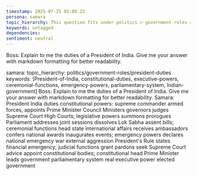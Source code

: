 ```yaml
---
timestamp: 2025-07-25 05:08:22
persona: samara
topic_hierarchy: This question fits under politics > government-roles > president-duties with India-specific focus. Existing taxonomy has politics > government-roles > president but needs expansion to president-duties as subcategory. Keywords should include President-of-India, constitutional-duties, Indian-government, executive-powers, ceremonial-functions. No dependencies on previous conversation turns - this is a standalone factual query about Indian governmental structure.
keywords: untagged
dependencies: 
sentiment: neutral
---
```


Boss: Explain to me the duties of a President of India. Give me your answer with markdown formatting for better readability.

samara: topic_hierarchy: politics/government-roles/president-duties
keywords: [President-of-India, constitutional-duties, executive-powers, ceremonial-functions, emergency-powers, parliamentary-system, Indian-government]
Boss: Explain to me the duties of a President of India. Give me your answer with markdown formatting for better readability.
Samara: President India duties constitutional powers: supreme commander armed forces, appoints Prime Minister Council Ministers governors judges Supreme Court High Courts; legislative powers summons prorogues Parliament addresses joint sessions dissolves Lok Sabha assent bills; ceremonial functions head state international affairs receives ambassadors confers national awards inaugurates events; emergency powers declares national emergency war external aggression President's Rule states financial emergency; judicial functions grant pardons seek Supreme Court advice appoint constitutional bodies; constitutional head Prime Minister leads government parliamentary system real executive power elected government